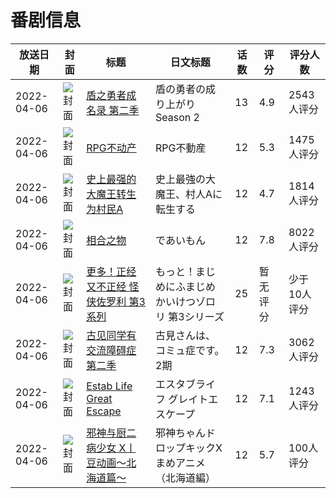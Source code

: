 # 番剧信息

|放送日期|封面|标题|日文标题|话数|评分|评分人数|
|---|---|---|---|---|---|---|
|2022-04-06|![封面](https://lain.bgm.tv/pic/cover/c/98/f0/289906_QOjZb.jpg)|[盾之勇者成名录 第二季](https://bangumi.tv/subject/289906)|盾の勇者の成り上がり Season 2|13|4.9|2543人评分|
|2022-04-06|![封面](https://lain.bgm.tv/pic/cover/c/f2/8f/329285_4MYAA.jpg)|[RPG不动产](https://bangumi.tv/subject/329285)|RPG不動産|12|5.3|1475人评分|
|2022-04-06|![封面](https://lain.bgm.tv/pic/cover/c/22/3c/330055_AHxG5.jpg)|[史上最强的大魔王转生为村民A](https://bangumi.tv/subject/330055)|史上最強の大魔王、村人Aに転生する|12|4.7|1814人评分|
|2022-04-06|![封面](https://lain.bgm.tv/pic/cover/c/41/49/333664_d4Py9.jpg)|[相合之物](https://bangumi.tv/subject/333664)|であいもん|12|7.8|8022人评分|
|2022-04-06|![封面](https://lain.bgm.tv/pic/cover/c/f7/7e/353906_5h667.jpg)|[更多！正经又不正经 怪侠佐罗利 第3系列](https://bangumi.tv/subject/353906)|もっと！まじめにふまじめ かいけつゾロリ 第3シリーズ|25|暂无评分|少于10人评分|
|2022-04-06|![封面](https://lain.bgm.tv/pic/cover/c/bc/0d/363242_0tZ06.jpg)|[古见同学有交流障碍症 第二季](https://bangumi.tv/subject/363242)|古見さんは、コミュ症です。2期|12|7.3|3062人评分|
|2022-04-06|![封面](https://lain.bgm.tv/pic/cover/c/5f/e2/366253_9Q1aR.jpg)|[Estab Life Great Escape](https://bangumi.tv/subject/366253)|エスタブライフ グレイトエスケープ|12|7.1|1243人评分|
|2022-04-06|![封面](https://lain.bgm.tv/pic/cover/c/49/29/375987_MKkUT.jpg)|[邪神与厨二病少女 X丨豆动画～北海道篇～](https://bangumi.tv/subject/375987)|邪神ちゃんドロップキックXまめアニメ（北海道編）|12|5.7|100人评分|
